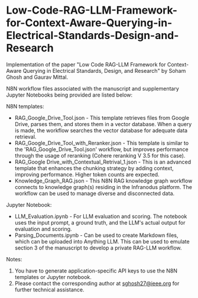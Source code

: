 # Low-Code-RAG-LLM-Framework-for-Context-Aware-Querying-in-Electrical-Standards-Design-and-Research

Implementation of the paper "Low Code RAG-LLM Framework for Context-Aware Querying in Electrical Standards, Design, and Research" by Soham Ghosh and Gaurav Mittal.

N8N workflow files associated with the manuscript and supplementary Jupyter Notebooks being provided are listed below:

N8N templates:
* RAG_Google_Drive_Tool.json - This template retrieves files from Google Drive, parses them, and stores them in a vector database. When a query is made, the workflow searches the vector database for adequate data retrieval. 
* RAG_Google_Drive_Tool_with_Reranker.json - This template is similar to the 'RAG_Google_Drive_Tool.json' workflow, but improves performance through the usage of reranking (Cohere reranking V 3.5 for this case).
* RAG_Google Drive_with_Contextual_Retrival_1.json - This is an advanced template that enhances the chunking strategy by adding context, improving performance. Higher token counts are expected.
* Knowledge_Graph_RAG.json - This N8N RAG knowledge graph workflow connects to knowledge graph(s) residing in the Infranodus platform. The workflow can be used to manage diverse and disconnected data. 

Jupyter Notebook: 
* LLM_Evaluation.ipynb - For LLM evaluation and scoring. The notebook uses the input prompt, a ground truth, and the LLM's actual output for evaluation and scoring. 
* Parsing_Documents.ipynb - Can be used to create Markdown files, which can be uploaded into Anything LLM. This can be used to emulate section 3 of the manuscript to develop a private RAG-LLM workflow. 

Notes: 
1. You have to generate application-specific API keys to use the N8N templates or Jupyter notebook.
2. Please contact the corresponding author at sghosh27@ieee.org for further technical assistance.
